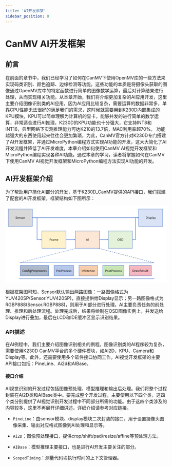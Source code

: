 ```yaml
---
title: 'AI开发框架'
sidebar_position: 0
---
```


# CanMV AI开发框架

## 前言

在前面的章节中，我们已经学习了如何在CanMV下使用OpenMV库的一些方法来实现码类识别、颜色追踪、边缘检测等功能。这些功能的本质是将摄像头获取的图像通过OpenMV库中的特定函数进行简单的图像数学运算，最后对计算结果进行处理，从而实现相关功能。从本章开始，我们将介绍更加复杂的AI应用开发，这里主要介绍图像识别类的AI应用，因为AI应用比较复杂，需要运算的数据非常多，单靠CPU性能无法很好的满足我们的需求，这时候就需要用到K230D内部集成的KPU模块，KPU可以简单理解为计算机的显卡，能够并发的进行简单的数学运算，非常适合进行AI推理，K230D的KPU功能也十分强大，它支持INT8和INT16，典型网络下实测推理能力可达K210的13.7倍，MAC利用率超70%。
功能越强大的东西使用起来往往会更加繁琐，为此，CanMV官方针对K230D专门搭建了AI开发框架，并通过MicroPython编程方式实现AI功能的开发，这大大简化了AI开发流程并降低了AI开发难度，本章介绍如何使用CanMV AI视觉开发框架和MicroPython编程实现各种AI功能。通过本章的学习，读者将掌握如何在CanMV下使用CanMV AI视觉开发框架和MicroPython编程方法实现AI功能的开发。

## AI开发框架介绍

为了帮助用户简化AI部分的开发，基于K230D_CanMV提供的API接口，我们搭建了配套的AI开发框架。框架结构如下图所示：

![00](./img/00.png)

根据框架图可知，Sensor默认输出两路图像：一路图像格式为YUV420SP(Sensor.YUV420SP)，直接提供给Display显示；另一路图像格式为RGBP888(Sensor.RGBP888)，则用于AI部分进行处理。AI主要负责任务的前处理、推理和后处理流程。处理完成后，结果将绘制在OSD图像实例上，并发送给Display进行叠加，最后在LCD和IDE缓冲区显示识别结果。

### API描述

在AI例程中，我们主要介绍图像识别相关的例程。图像识别类的AI程序较为复杂，需要使用K230D CanMV平台的多个硬件模块，如AI2D、KPU、Camera和Display等。此外，还需要使用多个软件接口协同工作。AI视觉开发框架的主要API接口包括：PineLine、Ai2d和AIBase。

#### 接口介绍

AI视觉识别的开发过程包括图像预处理、模型推理和输出后处理。我们将整个过程封装在Ai2D类和AIBase类中。要完成整个开发过程，主要使用以下四个类，这四个类分别提供了AI视觉识别开发过程中不同部分所需的功能。由于这四个类涉及的内容较多，这里不再展开详细讲述，详细介绍请参考对应链接。

- `PineLine`：由sensor模块、display模块二次封装的接口，用于设置摄像头图像采集、输出对应格式图像到AI处理和显示等。

- `Ai2D`：图像预处理接口，提供crop/shift/pad/resize/affine等预处理方法。
- `AIBase`：模型推理主要接口，也是进行AI开发主要关注的部分。
- `ScopedTiming`：测量代码块执行时间的上下文管理器。
